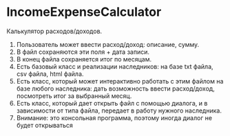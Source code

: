 # IncomeExpenseCalculator
Калькулятор расходов/доходов. 
1. Пользователь может ввести расход/доход: описание, сумму.
2. В файл сохраняются эти поля + дата записи.
3. В конец файла сохраняется итог по месяцам.
4. Есть базовый класс и реализации наследников: 
на базе txt файла, 
csv файла, 
html файла.
5. Есть класс, который может интерактивно работать с этим файлом на базе любого наследника: 
дать возможность ввести расход/доход, 
посмотреть итог за выбранный месяц.
6. Есть класс, который дает открыть файл с помощью диалога, и в зависимости от типа файла, передает в работу нужного наследника.
7. Внимание: это консольная программа, поэтому иногда диалог не будет открываться
